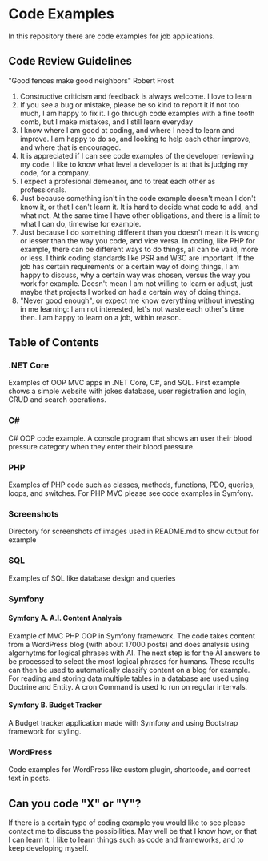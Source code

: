 
# Code Examples 

In this repository there are code examples for job applications.

## Code Review Guidelines

"Good fences make good neighbors" Robert Frost


1.    Constructive criticism and feedback is always welcome. I love to learn
 2.   If you see a bug or mistake, please be so kind to report it if not too much, I am happy to fix it. I go through code examples with a fine tooth comb, but I make mistakes, and I still learn everyday
 3.   I know where I am good at coding, and where I need to learn and improve. I am happy to do so, and looking to help each other improve, and where that is encouraged.
4.    It is appreciated if I can see code examples of the developer reviewing my code. I like to know what level a developer is at that is judging my code, for a company.
5.    I expect a profesional demeanor, and to treat each other as professionals. 
6.    Just because something isn't in the code example doesn't mean I don't know it, or that I can't learn it. It is hard to decide what code to add, and what not. At the same time I have other obligations, and there is a limit to what I can do, timewise for example.
7. Just because I do something different than you doesn't mean it is wrong or lesser than the way you code, and vice versa. In coding, like PHP for example, there can be different ways to do things, all can be valid, more or less. I think coding standards like PSR and W3C are important. If the job has certain requirements or a certain way of doing things, I am happy to discuss, why a certain way was chosen, versus the way you work for example. Doesn't mean I am not willing to learn or adjust, just maybe that projects I worked on had a certain way of doing things.
8. "Never good enough", or expect me know everything without investing in me learning: I am not interested, let's not waste each other's time then. I am happy to learn on a job, within reason. 
  
## Table of Contents

### .NET Core

Examples of OOP MVC apps in .NET Core, C#, and SQL. First example shows a simple website with jokes database, user registration and login, CRUD and search operations. 

### C#

C# OOP code example. A console program that shows an user their blood pressure category when they enter their blood pressure.

### PHP

Examples of PHP code such as classes, methods,  functions, PDO, queries, loops, and switches. For PHP MVC please see code examples in Symfony.

### Screenshots

Directory for screenshots of images used in README.md to show output for example

### SQL

Examples of SQL like database design and queries

### Symfony

#### Symfony A. A.I. Content Analysis

  Example of MVC PHP OOP in Symfony framework. The code takes content from a WordPress blog (with about 17000 posts)     and does analysis using algorhytms for logical phrases with AI. The next step is for the AI answers to be processed to select the most logical phrases for humans. These results can then be used to automatically classify content on a blog for example. For reading and storing data multiple tables in a database are used using Doctrine and Entity. A cron Command is used to run on regular intervals. 


#### Symfony B. Budget Tracker

A Budget tracker application made with Symfony and using Bootstrap framework for styling.

### WordPress

Code examples for WordPress like custom plugin, shortcode, and correct text in posts.

## Can you code "X" or "Y"?

If there is a certain type of coding example you would like to see please contact me to discuss the possibilities.
May well be that I know how, or that I can learn it. I like to learn things such as code and frameworks, and to keep developing myself.







